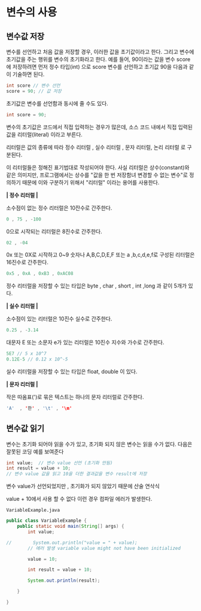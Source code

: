 # 변수의 사용

## 변수값 저장

변수를 선언하고 처음 값을 저장할 경우, 이러한 값을 초기값이라고 한다.
그리고 변수에 초기값을 주는 행위를 변수의 초기화라고 한다.
예를 들어, 90이라는 값을 변수 score에 저장하려면 먼저 정수 타입(int)
으로 score 변수를 선언하고 초기값 90을 다음과 같이 기술하면 된다.

```java
int score // 변수 선언
score = 90; // 값 저장
```
초기값은 변수를 선언함과 동시에 줄 수도 있다.
```java
int score = 90;
```

변수의 초기값은 코드에서 직접 입력하는 경우가 많은데, 소스 코드 내에서
직접 입력된 값을 리터럴(literal) 이라고 부른다.

리터럴은 값의 종류에 따라 정수 리터럴 , 실수 리터럴 , 문자 리터럴, 논리 리터럴
로 구분된다.

이 리터럴들은 정해진 표기법대로 작성되어야 한다.
사실 리터럴은 상수(constant)와 같은 의미지만,
프로그램에서는 상수를 "값을 한 번 저장함녀 변경할 수 없는 변수"로
정의하기 때문에 이와 구분하기 위해서 "리터럴" 이라는 용어를 사용한다.


__| 정수 리터럴 |__

소수점이 없는 정수 리터럴은 10잔수로 간주한다.
```java
0 , 75 , -100
```

0으로 시작되는 리터럴은 8진수로 간주한다.

```java
02 , -04
```

0x 또는 0X로 시작하고 0~9 숫자나 A,B,C,D,E,F 또는 a ,b,c,d,e,f로
구성된 리터럴은 16진수로 간주한다.
```java
0x5 , 0xA , 0xB3 , 0xAC08
```

정수 리터럴을 저장할 수 있는 타입은 byte , char , short , int ,long
과 같이 5개가 있다.


__| 실수 리터럴 |__

소수점이 있는 리터럴은 10진수 실수로 간주한다.
```java
0.25 , -3.14
```

대문자 E 또는 소문자 e가 있는 리터럴은 10진수 지수와 가수로 간주한다.
```java
5E7 // 5 x 10^7
0.12E-5 // 0.12 x 10^-5
```

실수 리터럴을 저장할 수 있는 타입은 float, double 이 있다.

__| 문자 리터럴 |__

작은 따옴표(')로 묶은 텍스트는 하나의 문자 리터럴로 간주한다.
```java
'A'  , '한' , '\t' , '\m'
```

## 변수값 읽기

변수는 초기화 되어야 읽을 수가 있고, 초기화 되지 않은 변수는 읽을 수가 없다.
다음은 잘못된 코딩 예를 보여준다
```java
int value;  // 변수 value 선언 (초기화 안됨)
int result = value + 10; 
// 변수 value 값을 읽고 10을 더한 결과값을 변수 result에 저장

```
변수 value가 선언되었지만 , 초기화가 되지 않았기 때문에 산술 연삭식

value + 10에서 사용 할 수 없다 이런 경우 컴파일 에러가 발생한다.

`VariableExample.java`
```java
public class VariableExample {
    public static void main(String[] args) {
        int value;

//        System.out.println("value = " + value);
        // 에러 발생 variable value might not have been initialized

        value = 10;

        int result = value + 10;

        System.out.println(result);

    }

}
```